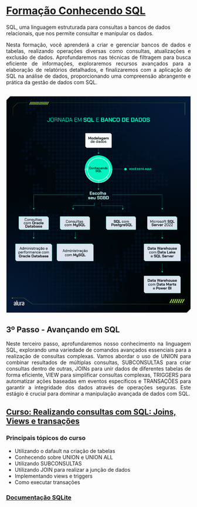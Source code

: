# [Formação Conhecendo SQL](https://cursos.alura.com.br/formacao-conhecendo-sql)

 SQL, uma linguagem estruturada para consultas a bancos de dados relacionais, que nos permite consultar e manipular os dados.

<div style="text-align: justify;">
Nesta formação, você aprenderá a criar e gerenciar bancos de dados e tabelas, realizando operações diversas como consultas, atualizações e exclusão de dados. Aprofundaremos nas técnicas de filtragem para busca eficiente de informações, exploraremos recursos avançados para a elaboração de relatórios detalhados, e finalizaremos com a aplicação de SQL na análise de dados, proporcionando uma compreensão abrangente e prática da gestão de dados com SQL.
</div>

##

![Jornada em SQL](Jornada_em_SQL.png)

## 3º Passo - Avançando em SQL

<div style="text-align: justify;">
Neste terceiro passo, aprofundaremos nosso conhecimento na linguagem SQL, explorando uma variedade de comandos avançados essenciais para a realização de consultas complexas. Vamos abordar o uso de UNION para combinar resultados de múltiplas consultas, SUBCONSULTAS para criar consultas dentro de outras, JOINs para unir dados de diferentes tabelas de forma eficiente, VIEW para simplificar consultas complexas, TRIGGERS para automatizar ações baseadas em eventos específicos e TRANSAÇÕES para garantir a integridade dos dados através de operações seguras. Este estágio é crucial para dominar a manipulação avançada de dados com SQL.
</div>

## [Curso: Realizando consultas com SQL: Joins, Views e transações](https://cursos.alura.com.br/course/realizando-consultas-sql-joins-views-transacoes)

### **Principais tópicos do curso**

- Utilizando o dafault na criação de tabelas
- Conhecendo sobre UNION e UNION ALL
- Utilizando SUBCONSULTAS
- Utilizando JOIN para realizar a junção de dados
- Implementando views e triggers
- Como executar transações

### **[Documentação SQLite](https://www.sqlite.org/docs.html)**
